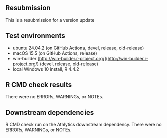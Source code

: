## Resubmission

This is a resubmission for a version update

## Test environments

* ubuntu 24.04.2 (on GitHub Actions, devel, release, old-release)
* macOS 15.5 (on GitHub Actions, release)
* win-builder [http://win-builder.r-project.org/](http://win-builder.r-project.org/) (devel, release, old-release)
* local Windows 10 install, R 4.4.2

## R CMD check results

There were no ERRORs, WARNINGs, or NOTEs.
  
## Downstream dependencies

R CMD check run on the Athlytics downstream dependency. There were no ERRORs, WARNINGs, or NOTEs.